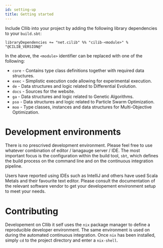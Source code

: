 ```yaml
---
id: setting-up
title: Getting started
---
```


Include CIlib into your project by adding the following library dependencies to your `build.sbt`:

```
libraryDependencies += "net.cilib" %% "cilib-<module>" % "@CILIB_VERSION@"
```

In the above, the `<module>` identifier can be replaced with one of the following:

- `core` - Contains type class definitions together with required data structures.
- `exec` - Simplistic execution code allowing for experimental execution.
- `de` - Data structures and logic related to Differential Evolution.
- `docs` - Sources for the website.
- `ga` - Data structures and logic related to Genetic Algorithms.
- `pso` - Data structures and logic related to Particle Swarm Optimization.
- `moo` - Type classes, instances and data structures for Multi-Objective Optimization.


# Development environments

There is no prescrived development environment.
Please feel free to use whatever combination of editor / lanagauge server / IDE.
The most important focus is the configuration within the build tool, `sbt`, which defines the build process on the command line and on the continuous integration pipeline.

Users have reported using IDEs such as IntelliJ and others have used Scala Metals and their favourite text editor.
Please consult the documentation of the relevant software vendor to get your developement environment setup to meet your needs.


# Contributing

Developement on CIlib it self uses the `nix` package manager to define a reproducible developer environment.
The same environment is used on during the automated continuous integration.
Once `nix` has been installed, simply `cd` to the project directory and enter a `nix-shell`.
